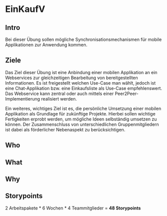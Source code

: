 # **E**in**K**auf**V**

## Intro

Bei dieser Übung sollen mögliche Synchronisationsmechanismen für mobile Applikationen zur Anwendung kommen.

## Ziele

Das Ziel dieser Übung ist eine Anbindung einer mobilen Applikation an ein Webservices zur gleichzeitigen Bearbeitung von bereitgestellten Informationen. Es ist freigestellt welchen Use-Case man wählt, jedoch ist eine Chat-Applikation bzw. eine Einkaufsliste als Use-Case empfehlenswert. Das Webservice kann zentral oder auch mittels einer Peer2Peer-Implementierung realisiert werden.

Ein weiteres, wichtiges Ziel ist es, die persönliche Umsetzung einer mobilen Applikation als Grundlage für zukünftige Projekte. Hierbei sollen wichtige Fertigkeiten erprobt werden, um mögliche Ideen selbständig umsetzen zu können. Der Zusammenschluss von unterschiedlichen Gruppenmitgliedern ist dabei als förderlicher Nebenaspekt zu berücksichtigen.

## Who

## What

## Why

## Storypoints

2 Arbeitspakete * 6 Wochen * 4 Teammitglieder = **48 Storypoints**
